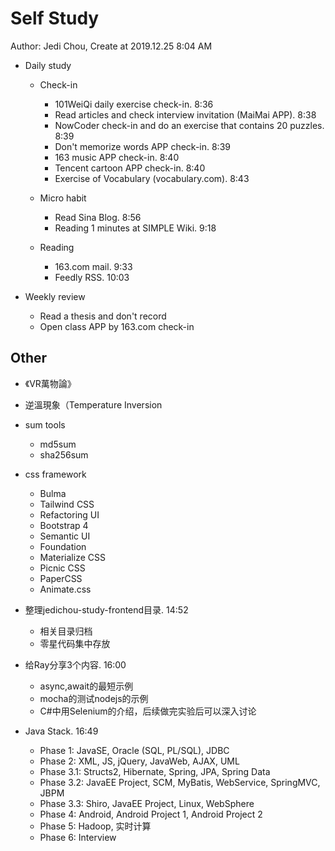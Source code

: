 # Self Study

Author: Jedi Chou, Create at 2019.12.25 8:04 AM

* Daily study
  * Check-in
    * 101WeiQi daily exercise check-in. 8:36
    * Read articles and check interview invitation (MaiMai APP). 8:38
    * NowCoder check-in and do an exercise that contains 20 puzzles. 8:39
    * Don't memorize words APP check-in. 8:39
    * 163 music APP check-in. 8:40
    * Tencent cartoon APP check-in. 8:40
    * Exercise of Vocabulary (vocabulary.com). 8:43

  * Micro habit
    * Read Sina Blog. 8:56
    * Reading 1 minutes at SIMPLE Wiki. 9:18

  * Reading
    * 163.com mail. 9:33
    * Feedly RSS. 10:03

* Weekly review
  * Read a thesis and don't record
  * Open class APP by 163.com check-in

## Other

* 《VR萬物論》
* 逆溫現象（Temperature Inversion
* sum tools
  * md5sum
  * sha256sum

* css framework
  * Bulma
  * Tailwind CSS
  * Refactoring UI
  * Bootstrap 4
  * Semantic UI
  * Foundation
  * Materialize CSS
  * Picnic CSS
  * PaperCSS
  * Animate.css

* 整理jedichou-study-frontend目录. 14:52
  * 相关目录归档
  * 零星代码集中存放

* 给Ray分享3个内容. 16:00
  * async,await的最短示例
  * mocha的测试nodejs的示例
  * C#中用Selenium的介绍，后续做完实验后可以深入讨论

* Java Stack. 16:49
  * Phase 1: JavaSE, Oracle (SQL, PL/SQL), JDBC
  * Phase 2: XML, JS, jQuery, JavaWeb, AJAX, UML
  * Phase 3.1: Structs2, Hibernate, Spring, JPA, Spring Data
  * Phase 3.2: JavaEE Project, SCM, MyBatis, WebService, SpringMVC, JBPM
  * Phase 3.3: Shiro, JavaEE Project, Linux, WebSphere
  * Phase 4: Android, Android Project 1, Android Project 2
  * Phase 5: Hadoop, 实时计算
  * Phase 6: Interview
